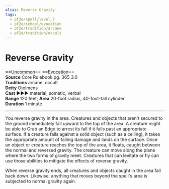 ```yaml
---
alias: Reverse Gravity
tags:
  - pf2e/spell/level_7
  - pf2e/school/evocation
  - pf2e/tradition/arcane
  - pf2e/tradition/occult
---
```


# Reverse Gravity

==[Uncommon](../../../Traits/Uncommon.md)== ==[Evocation](../../../Traits/Evocation.md)==  
__Source__ Core Rulebook pg. 365 3.0  
**Traditions** arcane, occult  
**Deity** Otolmens  
**Cast** ►►► material, somatic, verbal  
**Range** 120 feet; **Area** 20-foot radius, 40-foot-tall cylinder  
**Duration** 1 minute

---

You reverse gravity in the area. Creatures and objects that aren't secured to the ground immediately fall upward to the top of the area. A creature might be able to Grab an Edge to arrest its fall if it falls past an appropriate surface. If a creature falls against a solid object (such as a ceiling), it takes the appropriate amount of falling damage and lands on the surface. Once an object or creature reaches the top of the area, it floats, caught between the normal and reversed gravity. The creature can move along the plane where the two forms of gravity meet. Creatures that can levitate or fly can use those abilities to mitigate the effects of reverse gravity.

When reverse gravity ends, all creatures and objects caught in the area fall back down. Likewise, anything that moves beyond the spell's area is subjected to normal gravity again.
